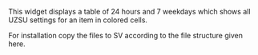 This widget displays a table of 24 hours and 7 weekdays which shows all UZSU settings for an item in colored cells.

For installation copy the files to SV according to the file structure given here.

[](https://github.com/smartVISU-newstuff/widgets/blob/master/uzsutable/uzsutable.png)
